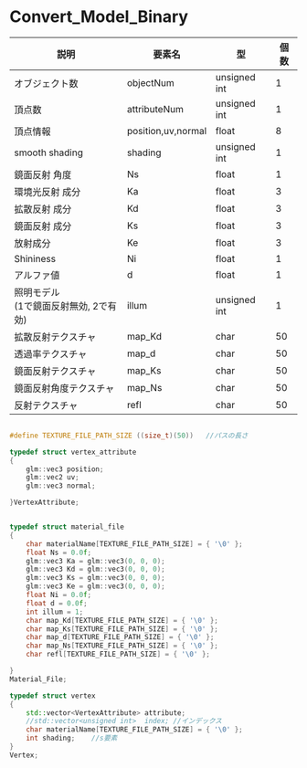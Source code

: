 # Convert_Model_Binary

|説明|  要素名  |  型  | 個数 |
| --------| ---- | ---- | ------------ |
| オブジェクト数 |  objectNum  |  unsigned int  | 1 |
| 頂点数 |  attributeNum  |  unsigned int  | 1 |
| 頂点情報 |  position,uv,normal  |  float  |   8|
| smooth shading |  shading  |  unsigned int  |   1|
| 鏡面反射 角度|  Ns  |  float  |   1|
| 環境光反射 成分|  Ka  |  float  |   3|
| 拡散反射 成分|  Kd  |  float  |   3|
|鏡面反射 成分 |  Ks  |  float  |   3|
| 放射成分|  Ke  |  float  |   3|
| Shininess |  Ni  |  float  |   1|
| アルファ値|  d  |  float   |   1|
| 照明モデル<br>(1で鏡面反射無効, 2で有効)|  illum  |  unsigned int  | 1|
|拡散反射テクスチャ |  map_Kd  |  char  |   50|
|透過率テクスチャ |  map_d  |  char  |   50|
| 鏡面反射テクスチャ|  map_Ks  |  char  |   50|
|鏡面反射角度テクスチャ |  map_Ns  |  char  |   50|
|反射テクスチャ |  refl  |  char  |   50|

```cpp

#define TEXTURE_FILE_PATH_SIZE ((size_t)(50))   //パスの長さ

typedef struct vertex_attribute
{
    glm::vec3 position;
    glm::vec2 uv;
    glm::vec3 normal;

}VertexAttribute;


typedef struct material_file
{
    char materialName[TEXTURE_FILE_PATH_SIZE] = { '\0' };
    float Ns = 0.0f;
    glm::vec3 Ka = glm::vec3(0, 0, 0);
    glm::vec3 Kd = glm::vec3(0, 0, 0);
    glm::vec3 Ks = glm::vec3(0, 0, 0);
    glm::vec3 Ke = glm::vec3(0, 0, 0);
    float Ni = 0.0f;
    float d = 0.0f;
    int illum = 1;
    char map_Kd[TEXTURE_FILE_PATH_SIZE] = { '\0' };
    char map_Ks[TEXTURE_FILE_PATH_SIZE] = { '\0' };
    char map_d[TEXTURE_FILE_PATH_SIZE] = { '\0' };
    char map_Ns[TEXTURE_FILE_PATH_SIZE] = { '\0' };
    char refl[TEXTURE_FILE_PATH_SIZE] = { '\0' };

}
Material_File;

typedef struct vertex
{
    std::vector<VertexAttribute> attribute;
    //std::vector<unsigned int>  index; //インデックス
    char materialName[TEXTURE_FILE_PATH_SIZE] = { '\0' };
    int shading;    //s要素
}
Vertex;

```








